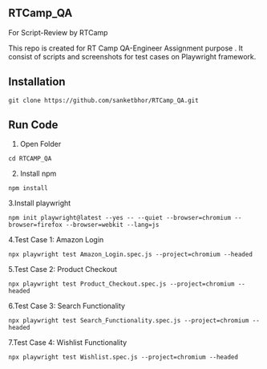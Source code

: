 ## RTCamp_QA
For Script-Review by RTCamp

This repo is created for RT Camp QA-Engineer Assignment purpose .
It consist of scripts and screenshots for test cases on Playwright framework.

## Installation

```
git clone https://github.com/sanketbhor/RTCamp_QA.git
```

## Run Code

1. Open Folder
```
cd RTCAMP_QA
```

2. Install npm 
```
npm install
```

3.Install playwright
```
npm init playwright@latest --yes -- --quiet --browser=chromium --browser=firefox --browser=webkit --lang=js
```

4.Test Case 1: Amazon Login 
```
npx playwright test Amazon_Login.spec.js --project=chromium --headed
```

5.Test Case 2: Product Checkout
```
npx playwright test Product_Checkout.spec.js --project=chromium --headed
```

6.Test Case 3: Search Functionality
```
npx playwright test Search_Functionality.spec.js --project=chromium --headed
```

7.Test Case 4: Wishlist Functionality
```
npx playwright test Wishlist.spec.js --project=chromium --headed
```



